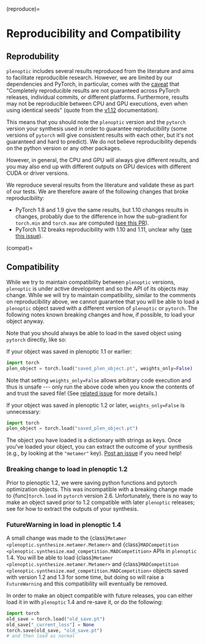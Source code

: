 (reproduce)=

# Reproducibility and Compatibility

## Reprodubility

`plenoptic` includes several results reproduced from the literature and aims to facilitate reproducible research. However, we are limited by our dependencies and PyTorch, in particular, comes with the [caveat](https://pytorch.org/docs/stable/notes/randomness.html) that "Completely reproducible results are not guaranteed across PyTorch releases, individual commits, or different platforms. Furthermore, results may not be reproducible between CPU and GPU executions, even when using identical seeds" (quote from the [v1.12](https://pytorch.org/docs/1.12/notes/randomness.html) documentation).

This means that you should note the `plenoptic` version and the `pytorch` version your synthesis used in order to guarantee reproducibility (some versions of `pytorch` will give consistent results with each other, but it's not guaranteed and hard to predict). We do not believe reproducibility depends on the python version or any other packages.

However, in general, the CPU and GPU will always give different results, and you may also end up with different outputs on GPU devices with different CUDA or driver versions.

We reproduce several results from the literature and validate these as part of our tests. We are therefore aware of the following changes that broke reproducibility:

- PyTorch 1.8 and 1.9 give the same results, but 1.10 changes results in changes, probably due to the difference in how the sub-gradient for `torch.min` and `torch.max` are computed ([see this PR](https://github.com/plenoptic-org/plenoptic/pull/96#issuecomment-973318291)).
- PyTorch 1.12 breaks reproducibility with 1.10 and 1.11, unclear why ([see this issue](https://github.com/plenoptic-org/plenoptic/issues/165)).

(compat)=
## Compatibility

While we try to maintain compatibility between `plenoptic` versions, `plenoptic` is under active development and so the API of its objects may change. While we will try to maintain compatibility, similar to the comments on reproducibility above, we cannot guarantee that you will be able to load a `plenoptic` object saved with a different version of `plenoptic` or `pytorch`. The following notes known breaking changes and how, if possible, to load your object anyway.

Note that you should always be able to load in the saved object using `pytorch` directly, like so:

If your object was saved in plenoptic 1.1 or earlier:

```python
import torch
plen_object = torch.load("saved_plen_object.pt", weights_only=False)
```

Note that setting `weights_only=False` allows arbitrary code execution and thus is unsafe --- only run the above code when you know the contents of and trust the saved file! (See [related issue](https://github.com/plenoptic-org/plenoptic/issues/313) for more details.)

If your object was saved in plenoptic 1.2 or later, `weights_only=False` is unnecessary:

```python
import torch
plen_object = torch.load("saved_plen_object.pt")
```

The object you have loaded is a dictionary with strings as keys. Once you've loaded your object, you can extract the outcome of your synthesis (e.g., by looking at the `"metamer"` key). [Post an issue](https://github.com/plenoptic-org/plenoptic/issues/new/choose) if you need help!

### Breaking change to load in plenoptic 1.2

Prior to plenoptic 1.2, we were saving python functions and pytorch optimization objects. This was incompatible with a breaking change made to {func}`torch.load` in `pytorch` version 2.6. Unfortunately, there is no way to make an object saved prior to 1.2 compatible with later `plenoptic` releases; see [](compat) for how to extract the outputs of your synthesis.

### FutureWarning in load in plenoptic 1.4

A small change was made to the {class}`Metamer <plenoptic.synthesize.metamer.Metamer>` and {class}`MADCompetition <plenoptic.synthesize.mad_competition.MADCompetition>` APIs in `plenoptic` 1.4. You will be able to load {class}`Metamer <plenoptic.synthesize.metamer.Metamer>` and {class}`MADCompetition <plenoptic.synthesize.mad_competition.MADCompetition>` objects saved with version 1.2 and 1.3 for some time, but doing so will raise a `FutureWarning` and this compatibility will eventually be removed.

In order to make an object compatible with future releases, you can either load it in with `plenoptic` 1.4 and re-save it, or do the following:

```python
import torch
old_save = torch.load("old_save.pt")
old_save["_current_loss"] = None
torch.save(old_save, "old_save.pt")
# and then load as normal
```
